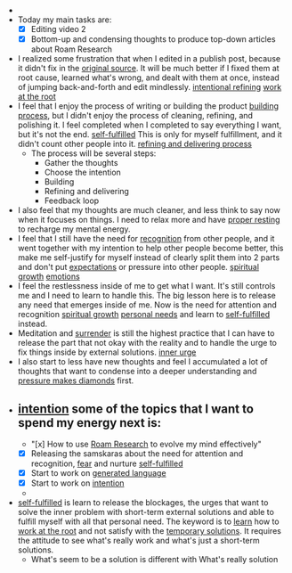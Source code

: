 - 
- Today my main tasks are:
    - [x] Editing video 2
    - [x] Bottom-up and condensing thoughts to produce top-down articles about Roam Research
- I realized some frustration that when I edited in a publish post, because it didn't fix in the [original source](<original source.md>). It will be much better if I fixed them at root cause, learned what's wrong, and dealt with them at once, instead of jumping back-and-forth and edit mindlessly. [intentional refining](<intentional refining.md>) [work at the root](<work at the root.md>)
- I feel that I enjoy the process of writing or building the product [building process](<building process.md>), but I didn't enjoy the process of cleaning, refining, and polishing it. I feel completed when I completed to say everything I want, but it's not the end. [self-fulfilled](<self-fulfilled.md>) This is only for myself fulfillment, and it didn't count other people into it. [refining and delivering process](<refining and delivering process.md>)
    - The process will be several steps:
        - Gather the thoughts
        - Choose the intention
        - Building
        - Refining and delivering
        - Feedback loop
- I also feel that my thoughts are much cleaner, and less think to say now when it focuses on things. I need to relax more and have [proper resting](<proper resting.md>) to recharge my mental energy.
- I feel that I still have the need for [recognition](<recognition.md>) from other people, and it went together with my intention to help other people become better, this make me self-justify for myself instead of clearly split them into 2 parts and don't put [expectations](<expectations.md>) or pressure into other people. [spiritual growth](<spiritual growth.md>) [emotions](<emotions.md>)
- I feel the restlessness inside of me to get what I want. It's still controls me and I need to learn to handle this. The big lesson here is to release any need that emerges inside of me. Now is the need for attention and recognition [spiritual growth](<spiritual growth.md>) [personal needs](<personal needs.md>) and learn to [self-fulfilled](<self-fulfilled.md>) instead.
- Meditation and [surrender](<surrender.md>) is still the highest practice that I can have to release the part that not okay with the reality and to handle the urge to fix things inside by external solutions. [inner urge](<inner urge.md>)
- I also start to less have new thoughts and feel I accumulated a lot of thoughts that want to condense into a deeper understanding and [pressure makes diamonds](<pressure makes diamonds.md>) first. 
- [intention](<intention.md>) some of the topics that I want to spend my energy next is:
    - 
    - "[x] How to use [Roam Research](<Roam Research.md>) to evolve my mind effectively"
    - [x] Releasing the samskaras about the need for attention and recognition, [fear](<fear.md>) and nurture [self-fulfilled](<self-fulfilled.md>)
    - [x] Start to work on [generated language](<generated language.md>)
    - [x] Start to work on [intention](<intention.md>)
    - 
- [self-fulfilled](<self-fulfilled.md>) is learn to release the blockages, the urges that want to solve the inner problem with short-term external solutions and able to fulfill myself with all that personal need. The keyword is to [learn](<learn.md>) how to [work at the root](<work at the root.md>) and not satisfy with the [temporary solutions](<temporary solutions.md>). It requires the attitude to see what's really work and what's just a short-term solutions. 
    - What's seem to be a solution is different with What's really solution
